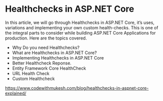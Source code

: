 # Healthchecks in ASP.NET Core

In this article, we will go through Healthchecks in ASP.NET Core, it’s uses, variations and implementing your own custom health-checks. This is one of the integral parts to consider while building ASP.NET Core Applications for production.
Here are the topics covered.

- Why Do you need Healthchecks?
- What are Healthchecks in ASP.NET Core?
- Implementing Healthchecks in ASP.NET Core 
- Better Healthcheck Reponse.
- Entity Framework Core HealthCheck
- URL Health Check
- Custom Healthcheck

https://www.codewithmukesh.com/blog/healthchecks-in-aspnet-core-explained/
